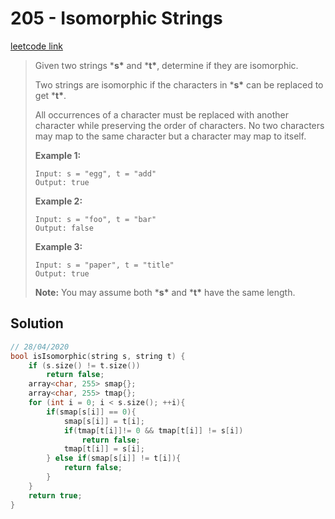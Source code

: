 # 205 - Isomorphic Strings

[leetcode link](https://leetcode.com/problems/isomorphic-strings/)

> Given two strings ***s\*** and ***t\***, determine if they are isomorphic.
>
> Two strings are isomorphic if the characters in ***s\*** can be replaced to get ***t\***.
>
> All occurrences of a character must be replaced with another  character while preserving the order of characters. No two characters  may map to the same character but a character may map to itself.
>
> **Example 1:**
>
> ```
> Input: s = "egg", t = "add"
> Output: true
> ```
>
> **Example 2:**
>
> ```
> Input: s = "foo", t = "bar"
> Output: false
> ```
>
> **Example 3:**
>
> ```
> Input: s = "paper", t = "title"
> Output: true
> ```
>
> **Note:**
>  You may assume both ***s\*** and ***t\*** have the same length.

## Solution

```cpp
// 28/04/2020
bool isIsomorphic(string s, string t) {
    if (s.size() != t.size())
        return false;
    array<char, 255> smap{};
    array<char, 255> tmap{};
    for (int i = 0; i < s.size(); ++i){
        if(smap[s[i]] == 0){
            smap[s[i]] = t[i]; 
            if(tmap[t[i]]!= 0 && tmap[t[i]] != s[i])
                return false;
            tmap[t[i]] = s[i];  
        } else if(smap[s[i]] != t[i]){
            return false;
        }
    }
    return true;
}
```
